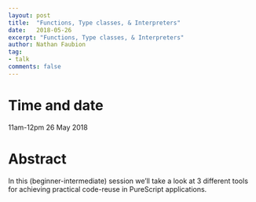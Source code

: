 ```yaml
---
layout: post
title:  "Functions, Type classes, & Interpreters"
date:   2018-05-26
excerpt: "Functions, Type classes, & Interpreters"
author: Nathan Faubion
tag:
- talk
comments: false
---
```


# Time and date
11am-12pm 26 May 2018

# Abstract

In this (beginner-intermediate) session we’ll take a look at 3 different tools for achieving practical code-reuse in PureScript applications.
